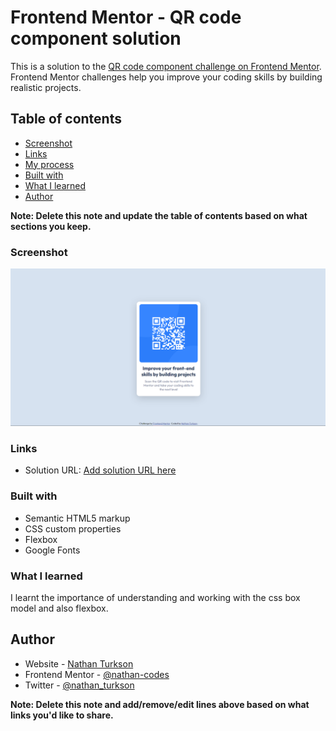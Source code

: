 # Frontend Mentor - QR code component solution

This is a solution to the [QR code component challenge on Frontend Mentor](https://www.frontendmentor.io/challenges/qr-code-component-iux_sIO_H). Frontend Mentor challenges help you improve your coding skills by building realistic projects.

## Table of contents


  - [Screenshot](#screenshot)
  - [Links](#links)
  - [My process](#my-process)
  - [Built with](#built-with)
  - [What I learned](#what-i-learned)
  - [Author](#author)


**Note: Delete this note and update the table of contents based on what sections you keep.**



### Screenshot

![](./images/Solution-Screenshot.PNG)

### Links

- Solution URL: [Add solution URL here](https://nathan-codes.github.io/qr-code-component-main/)

### Built with

- Semantic HTML5 markup
- CSS custom properties
- Flexbox
- Google Fonts

### What I learned

I learnt the importance of understanding and working with the css box model and also flexbox.

## Author

- Website - [Nathan Turkson](https://www.your-site.com)
- Frontend Mentor - [@nathan-codes](https://www.frontendmentor.io/profile/@nathan-codes)
- Twitter - [@nathan_turkson](https://www.twitter.com/NathanTurkson)

**Note: Delete this note and add/remove/edit lines above based on what links you'd like to share.**
